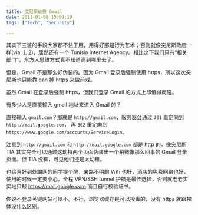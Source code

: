 ```yaml
---
title: 突尼斯劫持 Gmail
date: 2011-01-08 15:09:19
tags: ["Tech", "Security"]

---
```


其实下三滥的手段大家都不怯于用，用得好那是行为艺术；否则就像突尼斯政府一样(via: [1](http://advocacy.globalvoicesonline.org/2010/07/05/mass-gmail-phishing-in-tunisia/), [2](http://www.cpj.org/internet/2011/01/tunisia-invades-censors-facebook-other-accounts.php))，居然还有一个﻿ Tunisia Internet Agency。相比之下我们只有“相关部门”，东方人思维方式真不知道高到哪里去了。

<!--more-->

但是，Gmail 不是那么好伪装的。因为 Gmail 登录后强制使用 https，所以这次突尼斯也只能靠 ban 掉 https 来做前戏。

虽然 Gmail 在登录后强制 https，但我们登录 Gmail 的方式上却值得商磋。

有多少人是直接输入 gmail 地址来进入 Gmail 的？

直接输入 `gmail.com`？那就是 `http://gmail.com`，服务器会通过 `301` 重定向到 `http://mail.google.com`， 再 `302` 重定向到 `https://www.google.com/accounts/ServiceLogin`。

注意到 `http://gmail.com` 和 `http://mail.google.com` 都是 http 的，像突尼斯 TIA 其实完全可以通过这劫持两个页面伪装出一个稍微像那么回事的 Gmail 登录页面。但 TIA 没有，可见他们还是太幼稚。

也给喜好到处蹭网的同学提个醒，来路不明的 Wifi 也好，酒店的免费网络也好，使用的时候一定要小心。全程 VPN/SSH tunnel 护航是最佳选择，否则就老老实实地只敲 https://mail.google.com 而且自行校验证书。

你说不登录关键网站可以不。不行，浏览器缓存是可以投毒的，没有 https 就跟裸体没什么区别。
